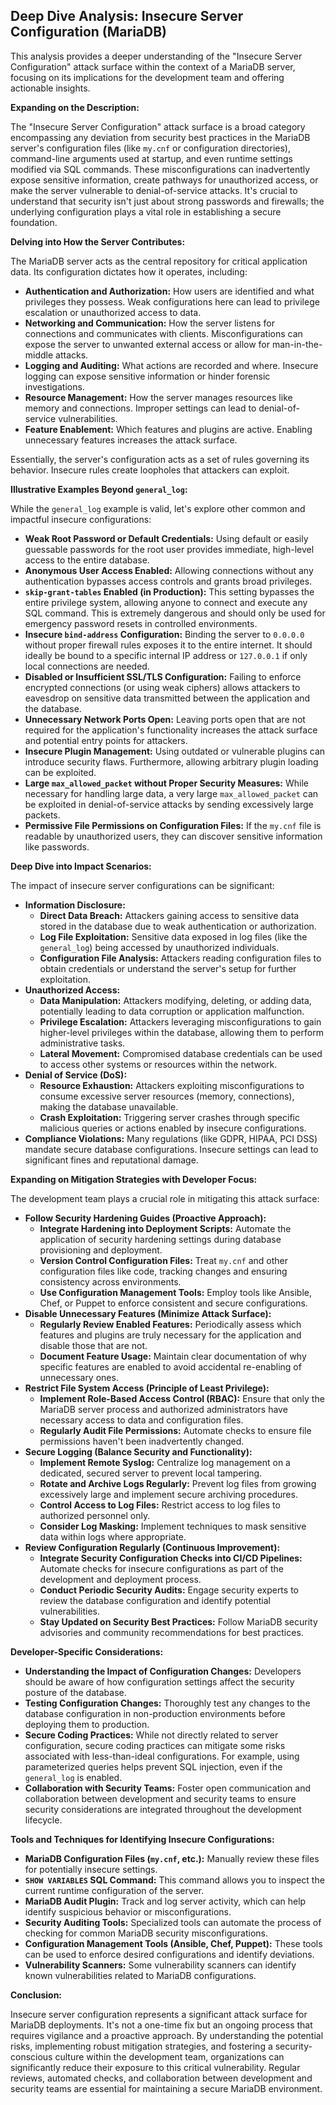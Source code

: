 ## Deep Dive Analysis: Insecure Server Configuration (MariaDB)

This analysis provides a deeper understanding of the "Insecure Server Configuration" attack surface within the context of a MariaDB server, focusing on its implications for the development team and offering actionable insights.

**Expanding on the Description:**

The "Insecure Server Configuration" attack surface is a broad category encompassing any deviation from security best practices in the MariaDB server's configuration files (like `my.cnf` or configuration directories), command-line arguments used at startup, and even runtime settings modified via SQL commands. These misconfigurations can inadvertently expose sensitive information, create pathways for unauthorized access, or make the server vulnerable to denial-of-service attacks. It's crucial to understand that security isn't just about strong passwords and firewalls; the underlying configuration plays a vital role in establishing a secure foundation.

**Delving into How the Server Contributes:**

The MariaDB server acts as the central repository for critical application data. Its configuration dictates how it operates, including:

* **Authentication and Authorization:** How users are identified and what privileges they possess. Weak configurations here can lead to privilege escalation or unauthorized access to data.
* **Networking and Communication:** How the server listens for connections and communicates with clients. Misconfigurations can expose the server to unwanted external access or allow for man-in-the-middle attacks.
* **Logging and Auditing:** What actions are recorded and where. Insecure logging can expose sensitive information or hinder forensic investigations.
* **Resource Management:** How the server manages resources like memory and connections. Improper settings can lead to denial-of-service vulnerabilities.
* **Feature Enablement:** Which features and plugins are active. Enabling unnecessary features increases the attack surface.

Essentially, the server's configuration acts as a set of rules governing its behavior. Insecure rules create loopholes that attackers can exploit.

**Illustrative Examples Beyond `general_log`:**

While the `general_log` example is valid, let's explore other common and impactful insecure configurations:

* **Weak Root Password or Default Credentials:**  Using default or easily guessable passwords for the root user provides immediate, high-level access to the entire database.
* **Anonymous User Access Enabled:** Allowing connections without any authentication bypasses access controls and grants broad privileges.
* **`skip-grant-tables` Enabled (in Production):** This setting bypasses the entire privilege system, allowing anyone to connect and execute any SQL command. This is extremely dangerous and should only be used for emergency password resets in controlled environments.
* **Insecure `bind-address` Configuration:** Binding the server to `0.0.0.0` without proper firewall rules exposes it to the entire internet. It should ideally be bound to a specific internal IP address or `127.0.0.1` if only local connections are needed.
* **Disabled or Insufficient SSL/TLS Configuration:**  Failing to enforce encrypted connections (or using weak ciphers) allows attackers to eavesdrop on sensitive data transmitted between the application and the database.
* **Unnecessary Network Ports Open:**  Leaving ports open that are not required for the application's functionality increases the attack surface and potential entry points for attackers.
* **Insecure Plugin Management:** Using outdated or vulnerable plugins can introduce security flaws. Furthermore, allowing arbitrary plugin loading can be exploited.
* **Large `max_allowed_packet` without Proper Security Measures:** While necessary for handling large data, a very large `max_allowed_packet` can be exploited in denial-of-service attacks by sending excessively large packets.
* **Permissive File Permissions on Configuration Files:** If the `my.cnf` file is readable by unauthorized users, they can discover sensitive information like passwords.

**Deep Dive into Impact Scenarios:**

The impact of insecure server configurations can be significant:

* **Information Disclosure:**
    * **Direct Data Breach:** Attackers gaining access to sensitive data stored in the database due to weak authentication or authorization.
    * **Log File Exploitation:**  Sensitive data exposed in log files (like the `general_log`) being accessed by unauthorized individuals.
    * **Configuration File Analysis:** Attackers reading configuration files to obtain credentials or understand the server's setup for further exploitation.
* **Unauthorized Access:**
    * **Data Manipulation:** Attackers modifying, deleting, or adding data, potentially leading to data corruption or application malfunction.
    * **Privilege Escalation:** Attackers leveraging misconfigurations to gain higher-level privileges within the database, allowing them to perform administrative tasks.
    * **Lateral Movement:**  Compromised database credentials can be used to access other systems or resources within the network.
* **Denial of Service (DoS):**
    * **Resource Exhaustion:** Attackers exploiting misconfigurations to consume excessive server resources (memory, connections), making the database unavailable.
    * **Crash Exploitation:**  Triggering server crashes through specific malicious queries or actions enabled by insecure configurations.
* **Compliance Violations:**  Many regulations (like GDPR, HIPAA, PCI DSS) mandate secure database configurations. Insecure settings can lead to significant fines and reputational damage.

**Expanding on Mitigation Strategies with Developer Focus:**

The development team plays a crucial role in mitigating this attack surface:

* **Follow Security Hardening Guides (Proactive Approach):**
    * **Integrate Hardening into Deployment Scripts:**  Automate the application of security hardening settings during database provisioning and deployment.
    * **Version Control Configuration Files:** Treat `my.cnf` and other configuration files like code, tracking changes and ensuring consistency across environments.
    * **Use Configuration Management Tools:** Employ tools like Ansible, Chef, or Puppet to enforce consistent and secure configurations.
* **Disable Unnecessary Features (Minimize Attack Surface):**
    * **Regularly Review Enabled Features:**  Periodically assess which features and plugins are truly necessary for the application and disable those that are not.
    * **Document Feature Usage:** Maintain clear documentation of why specific features are enabled to avoid accidental re-enabling of unnecessary ones.
* **Restrict File System Access (Principle of Least Privilege):**
    * **Implement Role-Based Access Control (RBAC):** Ensure that only the MariaDB server process and authorized administrators have necessary access to data and configuration files.
    * **Regularly Audit File Permissions:**  Automate checks to ensure file permissions haven't been inadvertently changed.
* **Secure Logging (Balance Security and Functionality):**
    * **Implement Remote Syslog:**  Centralize log management on a dedicated, secured server to prevent local tampering.
    * **Rotate and Archive Logs Regularly:**  Prevent log files from growing excessively large and implement secure archiving procedures.
    * **Control Access to Log Files:**  Restrict access to log files to authorized personnel only.
    * **Consider Log Masking:**  Implement techniques to mask sensitive data within logs where appropriate.
* **Review Configuration Regularly (Continuous Improvement):**
    * **Integrate Security Configuration Checks into CI/CD Pipelines:**  Automate checks for insecure configurations as part of the development and deployment process.
    * **Conduct Periodic Security Audits:**  Engage security experts to review the database configuration and identify potential vulnerabilities.
    * **Stay Updated on Security Best Practices:**  Follow MariaDB security advisories and community recommendations for best practices.

**Developer-Specific Considerations:**

* **Understanding the Impact of Configuration Changes:** Developers should be aware of how configuration settings affect the security posture of the database.
* **Testing Configuration Changes:**  Thoroughly test any changes to the database configuration in non-production environments before deploying them to production.
* **Secure Coding Practices:**  While not directly related to server configuration, secure coding practices can mitigate some risks associated with less-than-ideal configurations. For example, using parameterized queries helps prevent SQL injection, even if the `general_log` is enabled.
* **Collaboration with Security Teams:**  Foster open communication and collaboration between development and security teams to ensure security considerations are integrated throughout the development lifecycle.

**Tools and Techniques for Identifying Insecure Configurations:**

* **MariaDB Configuration Files (`my.cnf`, etc.):** Manually review these files for potentially insecure settings.
* **`SHOW VARIABLES` SQL Command:** This command allows you to inspect the current runtime configuration of the server.
* **MariaDB Audit Plugin:**  Track and log server activity, which can help identify suspicious behavior or misconfigurations.
* **Security Auditing Tools:**  Specialized tools can automate the process of checking for common MariaDB security misconfigurations.
* **Configuration Management Tools (Ansible, Chef, Puppet):**  These tools can be used to enforce desired configurations and identify deviations.
* **Vulnerability Scanners:**  Some vulnerability scanners can identify known vulnerabilities related to MariaDB configurations.

**Conclusion:**

Insecure server configuration represents a significant attack surface for MariaDB deployments. It's not a one-time fix but an ongoing process that requires vigilance and a proactive approach. By understanding the potential risks, implementing robust mitigation strategies, and fostering a security-conscious culture within the development team, organizations can significantly reduce their exposure to this critical vulnerability. Regular reviews, automated checks, and collaboration between development and security teams are essential for maintaining a secure MariaDB environment.
